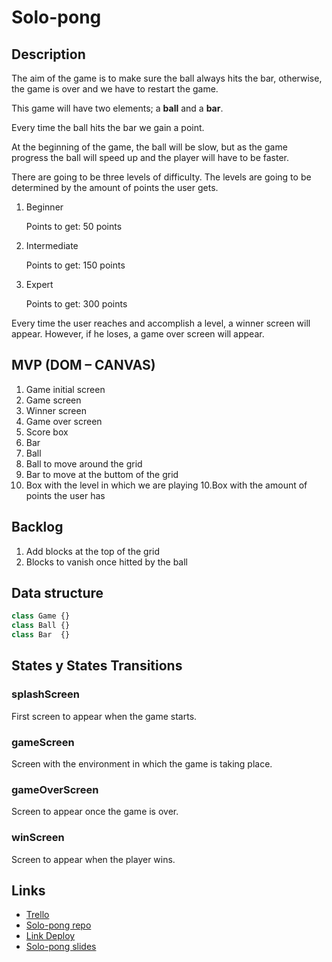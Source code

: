 # Solo-pong

## Description
The aim of the game is to make sure the ball always hits the bar, otherwise, the game is over and we have to restart the game. 

This game will have two elements; a **ball** and a **bar**.

Every time the ball hits the bar we gain a point.

At the beginning of the game, the ball will be slow, but as the game progress the ball will speed up and the player will have to be faster.

There are going to be three levels of difficulty. The levels are going to be determined by the amount of points the user gets.

1. Beginner

   Points to get: 50 points

2. Intermediate

   Points to get: 150 points

3. Expert

   Points to get: 300 points

Every time the user reaches and accomplish a level, a winner screen will appear. However, if he loses, a game over screen will appear.

## MVP (DOM – CANVAS)
1. Game initial screen
2. Game screen
3. Winner screen
3. Game over screen
4. Score box
5. Bar
6. Ball
7. Ball to move around the grid
8. Bar to move at the buttom of the grid
9. Box with the level in which we are playing
10.Box with the amount of points the user has

## Backlog
1. Add blocks at the top of the grid
2. Blocks to vanish once hitted by the ball

## Data structure

```javascript
class Game {}
class Ball {}
class Bar  {}
```
## States y States Transitions

### splashScreen
First screen to appear when the game starts.

### gameScreen
Screen with the environment in which the game is taking place.

### gameOverScreen
Screen to appear once the game is over.

### winScreen
Screen to appear when the player wins.

## Links

* [Trello](https://trello.com/b/2ND8YanY/shot-pong)
* [Solo-pong repo](https://github.com/IONDO/Game-project)
* [Link Deploy](http://)
* [Solo-pong slides](https://slides.com/inesdelcarmenondobaka)

